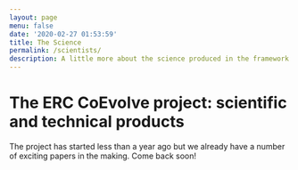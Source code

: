 ```yaml
---
layout: page
menu: false
date: '2020-02-27 01:53:59'
title: The Science
permalink: /scientists/
description: A little more about the science produced in the framework of the ERC CoEvolve project
---
```


# The ERC CoEvolve project: scientific and technical products

The project has started less than a year ago but we already have a number of exciting papers in the making. Come back soon!
